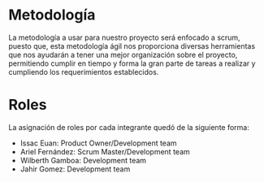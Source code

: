 # Metodología
La metodología a usar para nuestro proyecto será enfocado a scrum, puesto que, esta metodología ágil nos proporciona diversas herramientas que nos ayudarán a tener una mejor organización sobre el proyecto, permitiendo cumplir en tiempo y forma la gran parte de tareas a realizar y cumpliendo los requerimientos establecidos.

# Roles
La asignación de roles por cada integrante quedó de la siguiente forma:

- Issac Euan: Product Owner/Development team
- Ariel Fernández: Scrum Master/Development team
- Wilberth Gamboa: Development team
- Jahir Gomez: Development team
